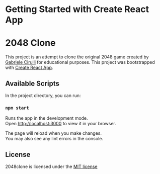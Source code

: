 # Getting Started with Create React App

# 2048 Clone
This project is an attempt to clone the original 2048 game created by [Gabriele Cirulli](https://github.com/gabrielecirulli) for educational purposes.
This project was bootstrapped with [Create React App](https://github.com/facebook/create-react-app).

## Available Scripts

In the project directory, you can run:

### `npm start`

Runs the app in the development mode.\
Open [http://localhost:3000](http://localhost:3000) to view it in your browser.

The page will reload when you make changes.\
You may also see any lint errors in the console.
## License
2048clone is licensed under the [MIT license](https://github.com/philliplam8/2048clone/blob/main/LICENSE.txt)